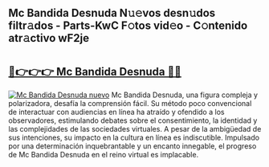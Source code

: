 ## Mc Bandida Desnuda N𝚞𝚎vos desn𝚞dos filtr𝚊dos - Parts-KwC F𝚘tos vid𝚎o - C𝚘ntenido atr𝚊ctivo wF2je

# <h2><a href="http://mbd6hv.tromn.icu/?c=Mc+Bandida+Desnuda">🔗👉👉👉 Mc Bandida Desnuda 🔗🔗</a></h2>

[![Mc Bandida Desnuda nuevo](https://i.imgur.com/pEAQMta.gif)](http://mbd6hv.tromn.icu/?c=Mc+Bandida+Desnuda)
Mc Bandida Desnuda, una figura compleja y polarizadora, desafía la comprensión fácil. Su método poco convencional de interactuar con audiencias en línea ha atraído y ofendido a los observadores, estimulando debates sobre el consentimiento, la identidad y las complejidades de las sociedades virtuales. A pesar de la ambigüedad de sus intenciones, su impacto en la cultura en línea es indiscutible. Impulsado por una determinación inquebrantable y un encanto innegable, el progreso de Mc Bandida Desnuda en el reino virtual es implacable.
